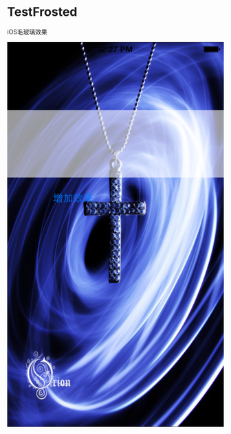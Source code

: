 TestFrosted
===========

iOS毛玻璃效果

![image](https://github.com/qq644531343/iosTool/blob/master/screenshot/frostedglass.png)
